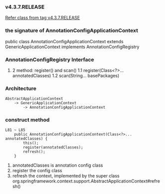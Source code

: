 
### v4.3.7.RELEASE
[Refer class from tag v4.3.7.RELEASE](https://github.com/DropwizardOz/spring-framework/blob/v4.3.7.RELEASE/spring-context/src/main/java/org/springframework/context/annotation/AnnotationConfigApplicationContext.java)

### the signature of AnnotationConfigApplicationContext
public class AnnotationConfigApplicationContext extends GenericApplicationContext implements AnnotationConfigRegistry

### AnnotationConfigRegistry Interface
1. 2 method: register() and scan()
1.1 register(Class<?>... annotatedClasses)
1.2 scan(String... basePackages)

### Architecture
```
AbstractApplicationContext
	-> GenericApplicationContext 
		-> AnnotationConfigApplicationContext
```
### construct method

```
L81 ~ L85
	public AnnotationConfigApplicationContext(Class<?>... annotatedClasses) {
		this();
		register(annotatedClasses);
		refresh();
	}
```

1. annotatedClasses is annotation config class
2. register the config class
3. refresh the context, implemented by the super class
	org.springframework.context.support.AbstractApplicationContext#refresh()



